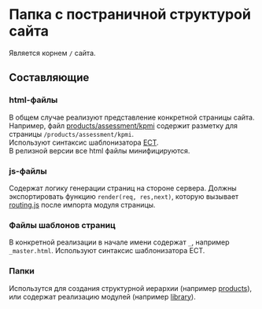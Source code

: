 # Папка с постраничной структурой сайта
Является корнем `/` сайта.

## Составляющие
### html-файлы
В общем случае реализуют представление конкретной страницы сайта. 
Например, файл [products/assessment/kpmi](products/assessment/kpmi.html) 
содержит разметку для страницы `/products/assessment/kpmi`.  
Используют синтаксис шаблонизатора [ECT](http://ectjs.com/).  
В релизной версии все html файлы минифицируются.
### js-файлы
Содержат логику генерации страниц на стороне сервера. Должны экспортировать 
функцию `render(req, res,next)`, которую вызывает [routing.js](../routing.js) 
после импорта модуля страницы.
### Файлы шаблонов страниц
В конкретной реализации в начале имени содержат `_`, например `_master.html`.
Используют синтаксис шаблонизатора ECT.
### Папки
Использутся для создания структурной иерархии (например [products](products)), 
или содержат реализацию модулей (например [library](library)).